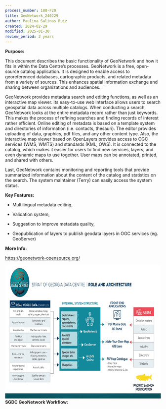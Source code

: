 ```yaml
---
process_number: 100-F20
title: GeoNetwork_240229
author: Paulina Salinas Ruiz
created: 2024-02-29
modified: 2025-01-30
review_period: 3 years
---
```


**Purpose:**

This document describes the basic functionality of GeoNetwork and how it fits in within the Data Centre’s processes. GeoNetwork is a free, open-source catalog application. It is designed to enable access to georeferenced databases, cartographic products, and related metadata from a variety of sources. This enhances spatial information exchange and sharing between organizations and audiences.

GeoNetwork provides metadata search and editing functions, as well as an interactive map viewer. Its easy-to-use web interface allows users to search geospatial data across multiple catalogs. When conducting a search, GeoNetwork looks at the entire metadata record rather than just keywords. This makes the process of refining searches and finding records of interest rather efficient. Online editing of metadata is based on a template system and directories of information (i.e. contacts, thesauri). The editor provides uploading of data, graphics, pdf files, and any other content type. Also, the interactive map viewer based on OpenLayers provides access to OGC services (WMS, WMTS) and standards (KML, OWS). It is connected to the catalog, which makes it easier for users to find new services, layers, and even dynamic maps to use together. User maps can be annotated, printed, and shared with others.

Last, GeoNetwork contains monitoring and reporting tools that provide summarized information about the content of the catalog and statistics on the search. The system maintainer (Terry) can easily access the system status.

**Key Features:**

- Multilingual metadata editing,

- Validation system,

- Suggestion to improve metadata quality,

- Geopublication of layers to publish geodata layers in OGC services (eg. GeoServer)

**More Info:**

<https://geonetwork-opensource.org/>

<img src="100-F20_GeoNetwork_240229_media/media/image1.jpeg" style="width:7.97083in;height:4.48681in" />**SGDC GeoNetwork Workflow:**
